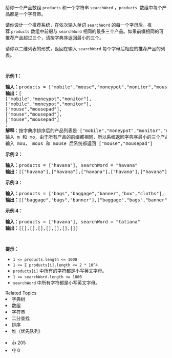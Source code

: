 <p>给你一个产品数组&nbsp;<code>products</code>&nbsp;和一个字符串&nbsp;<code>searchWord</code>&nbsp;，<code>products</code>&nbsp; 数组中每个产品都是一个字符串。</p>

<p>请你设计一个推荐系统，在依次输入单词&nbsp;<code>searchWord</code> 的每一个字母后，推荐&nbsp;<code>products</code> 数组中前缀与&nbsp;<code>searchWord</code> 相同的最多三个产品。如果前缀相同的可推荐产品超过三个，请按字典序返回最小的三个。</p>

<p>请你以二维列表的形式，返回在输入&nbsp;<code>searchWord</code>&nbsp;每个字母后相应的推荐产品的列表。</p>

<p>&nbsp;</p>

<p><strong>示例 1：</strong></p>

<pre><strong>输入：</strong>products = ["mobile","mouse","moneypot","monitor","mousepad"], searchWord = "mouse"
<strong>输出：</strong>[
["mobile","moneypot","monitor"],
["mobile","moneypot","monitor"],
["mouse","mousepad"],
["mouse","mousepad"],
["mouse","mousepad"]
]
<strong>解释：</strong>按字典序排序后的产品列表是 ["mobile","moneypot","monitor","mouse","mousepad"]
输入 m 和 mo，由于所有产品的前缀都相同，所以系统返回字典序最小的三个产品 ["mobile","moneypot","monitor"]
输入 mou， mous 和 mouse 后系统都返回 ["mouse","mousepad"]
</pre>

<p><strong>示例 2：</strong></p>

<pre><strong>输入：</strong>products = ["havana"], searchWord = "havana"
<strong>输出：</strong>[["havana"],["havana"],["havana"],["havana"],["havana"],["havana"]]
</pre>

<p><strong>示例 3：</strong></p>

<pre><strong>输入：</strong>products = ["bags","baggage","banner","box","cloths"], searchWord = "bags"
<strong>输出：</strong>[["baggage","bags","banner"],["baggage","bags","banner"],["baggage","bags"],["bags"]]
</pre>

<p><strong>示例 4：</strong></p>

<pre><strong>输入：</strong>products = ["havana"], searchWord = "tatiana"
<strong>输出：</strong>[[],[],[],[],[],[],[]]
</pre>

<p>&nbsp;</p>

<p><strong>提示：</strong></p>

<ul> 
 <li><code>1 &lt;= products.length &lt;= 1000</code></li> 
 <li><code>1 &lt;= Σ products[i].length &lt;= 2 * 10^4</code></li> 
 <li><code>products[i]</code>&nbsp;中所有的字符都是小写英文字母。</li> 
 <li><code>1 &lt;= searchWord.length &lt;= 1000</code></li> 
 <li><code>searchWord</code>&nbsp;中所有字符都是小写英文字母。</li> 
</ul>

<div><div>Related Topics</div><div><li>字典树</li><li>数组</li><li>字符串</li><li>二分查找</li><li>排序</li><li>堆（优先队列）</li></div></div><br><div><li>👍 205</li><li>👎 0</li></div>